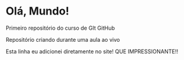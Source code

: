# Olá, Mundo!
Primeiro repositório do curso de GIt GitHub

Repositório criando durante uma aula ao vivo

Esta linha eu adicionei diretamente no site! QUE IMPRESSIONANTE!!
